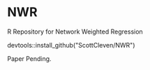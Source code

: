 # NWR
R Repository for Network Weighted Regression

devtools::install_github("ScottCleven/NWR")

Paper Pending.
